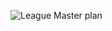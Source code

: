 ![League Master plan](https://user-images.githubusercontent.com/60485429/168127147-e290b489-3489-43d3-89ce-2f46b5326e50.png)
